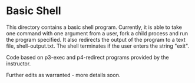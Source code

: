 # Basic Shell

This directory contains a basic shell program. Currently, it is able to take
one command with one argument from a user, fork a child process and run the
program specified. It also redirects the output of the program to a text file,
shell-output.txt. The shell terminates if the user enters the string "exit".

Code based on p3-exec and p4-redirect programs provided by the instructor.

Further edits as warranted - more details soon.
